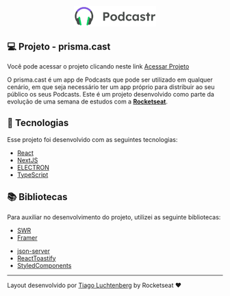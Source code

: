 <p align="center">
  <img alt="prisma-cast" src=".github/logo.svg" width="192px">
</p>

<!-- <h1 align="center">
  <img alt="project-final-gif" src=".github/prisma-focus-2.gif" width="100%">
</h1> -->

## 💻 Projeto - prisma.cast

Você pode acessar o projeto clicando neste link [Acessar Projeto](prisma-cast.vercel.app)

O prisma.cast é um app de Podcasts que pode ser utilizado em qualquer cenário, em que seja necessário ter um app próprio para distribuir ao seu público os seus Podcasts.
Este é um projeto desenvolvido como parte da evolução de uma semana de estudos com a **[Rocketseat](https://www.rocketseat.com.br)**.

## 🧪 Tecnologias

Esse projeto foi desenvolvido com as seguintes tecnologias:

- [React](https://reactjs.org)
- [NextJS](https://nextjs.org)
- [ELECTRON](https://www.electronjs.org)
- [TypeScript](https://www.typescriptlang.org/)

## 📚 Bibliotecas

Para auxiliar no desenvolvimento do projeto, utilizei as seguinte bibliotecas:

- [SWR](https://swr.vercel.app)
- [Framer](https://www.framer.com/docs/)
<!-- - [Firebase](https://firebase.google.com) -->
- [json-server](https://github.com/typicode/json-server)
- [ReactToastify](https://fkhadra.github.io/react-toastify/introduction)
- [StyledComponents](https://styled-components.com)

---

Layout desenvolvido por [Tiago Luchtenberg](https://www.instagram.com/tiagoluchtenberg/) by Rocketseat ♥
